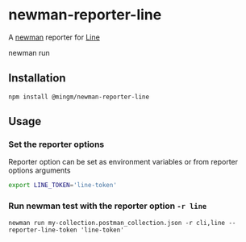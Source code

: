 # newman-reporter-line

A [newman](https://github.com/postmanlabs/newman) reporter for [Line](https://notify-bot.line.me/en/)

newman run

## Installation

```npm install @mingm/newman-reporter-line```

## Usage

### Set the reporter options

Reporter option can be set as environment variables or from reporter options arguments

```sh
export LINE_TOKEN='line-token'
```

### Run newman test with the reporter option `-r line`

```newman run my-collection.postman_collection.json -r cli,line --reporter-line-token 'line-token'```
